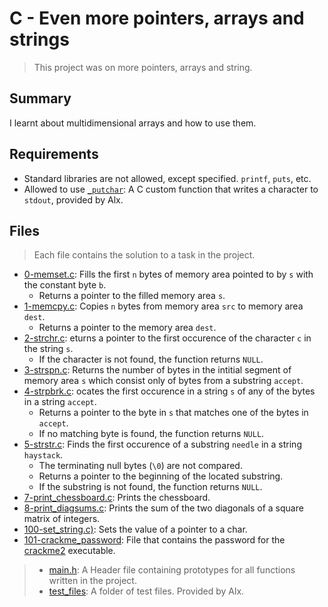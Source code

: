 # C - Even more pointers, arrays and strings

> This project was on more pointers, arrays and string. 

## Summary

I learnt about multidimensional arrays and how to use them.

## Requirements

- Standard libraries are not allowed, except specified. `printf`, `puts`, etc.
- Allowed to use [`_putchar`](https://github.com/alx-tools/_putchar.c/blob/master/_putchar.c): A
C custom function that writes a character to `stdout`, provided by Alx.

## Files

> Each file contains the solution to a task in the project.

- [0-memset.c](https://github.com/Ebube-Ochemba/alx-low_level_programming/blob/master/0x07-pointers_arrays_strings/0-memset.c): Fills the first `n` bytes of memory area pointed to by `s` with the constant byte `b`.
	- Returns a pointer to the filled memory area `s`.
- [1-memcpy.c](https://github.com/Ebube-Ochemba/alx-low_level_programming/blob/master/0x07-pointers_arrays_strings/1-memcpy.c): Copies `n` bytes from memory area `src` to memory area `dest`.
	- Returns a pointer to the memory area `dest`.
- [2-strchr.c](https://github.com/Ebube-Ochemba/alx-low_level_programming/blob/master/0x07-pointers_arrays_strings/2-strchr.c): eturns a pointer to the first occurence of the character `c` in the string `s`.
	- If the character is not found, the function returns `NULL`.
- [3-strspn.c](https://github.com/Ebube-Ochemba/alx-low_level_programming/blob/master/0x07-pointers_arrays_strings/3-strspn.c): Returns the number of bytes in the intitial segment of memory area `s` which consist only of bytes from a substring `accept`.
- [4-strpbrk.c](https://github.com/Ebube-Ochemba/alx-low_level_programming/blob/master/0x07-pointers_arrays_strings/4-strpbrk.c): ocates the first occurence in a string `s` of any of the bytes in a string `accept`.
	- Returns a pointer to the byte in `s` that matches one of the bytes in `accept`.
	- If no matching byte is found, the function returns `NULL`.
- [5-strstr.c](https://github.com/Ebube-Ochemba/alx-low_level_programming/blob/master/0x07-pointers_arrays_strings/5-strstr.c): Finds the first occurence of a substring `needle` in a string `haystack`.
	- The terminating null bytes (`\0`) are not compared.
	- Returns a pointer to the beginning of the located substring.
	- If the substring is not found, the function returns `NULL`.
- [7-print_chessboard.c](https://github.com/Ebube-Ochemba/alx-low_level_programming/blob/master/0x07-pointers_arrays_strings/7-print_chessboard.c): Prints the chessboard.
- [8-print_diagsums.c](https://github.com/Ebube-Ochemba/alx-low_level_programming/blob/master/0x07-pointers_arrays_strings/8-print_diagsums.c): Prints the sum of the two diagonals of a square matrix of integers.
- [100-set_string.c)](https://github.com/Ebube-Ochemba/alx-low_level_programming/blob/master/0x07-pointers_arrays_strings/100-set_string.c): Sets the value of a pointer to a char.
- [101-crackme_password](https://github.com/Ebube-Ochemba/alx-low_level_programming/blob/master/0x07-pointers_arrays_strings/101-crackme_password): File that contains the password for the [crackme2](https://github.com/alx-tools/0x06.c) executable.

> - [main.h](https://github.com/Ebube-Ochemba/alx-low_level_programming/blob/master/0x07-pointers_arrays_strings/main.h): A Header file containing prototypes for all functions written in the project.
> - [test_files](https://github.com/Ebube-Ochemba/alx-low_level_programming/tree/master/0x07-pointers_arrays_strings/test_files): A folder of test files. Provided by Alx.
